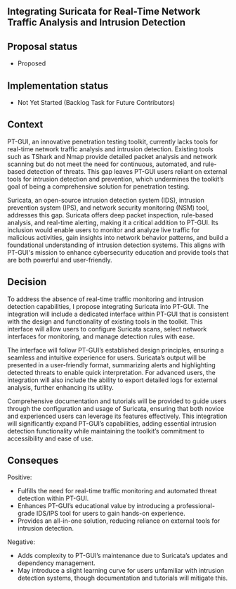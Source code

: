 ## Integrating Suricata for Real-Time Network Traffic Analysis and Intrusion Detection

## Proposal status

-   Proposed

## Implementation status

-   Not Yet Started (Backlog Task for Future Contributors)

## Context

PT-GUI, an innovative penetration testing toolkit, currently lacks tools for real-time network traffic analysis and intrusion detection. Existing tools such as TShark and Nmap provide detailed packet analysis and network scanning but do not meet the need for continuous, automated, and rule-based detection of threats. This gap leaves PT-GUI users reliant on external tools for intrusion detection and prevention, which undermines the toolkit’s goal of being a comprehensive solution for penetration testing.

Suricata, an open-source intrusion detection system (IDS), intrusion prevention system (IPS), and network security monitoring (NSM) tool, addresses this gap. Suricata offers deep packet inspection, rule-based analysis, and real-time alerting, making it a critical addition to PT-GUI. Its inclusion would enable users to monitor and analyze live traffic for malicious activities, gain insights into network behavior patterns, and build a foundational understanding of intrusion detection systems. This aligns with PT-GUI's mission to enhance cybersecurity education and provide tools that are both powerful and user-friendly.

## Decision

To address the absence of real-time traffic monitoring and intrusion detection capabilities, I propose integrating Suricata into PT-GUI. The integration will include a dedicated interface within PT-GUI that is consistent with the design and functionality of existing tools in the toolkit. This interface will allow users to configure Suricata scans, select network interfaces for monitoring, and manage detection rules with ease.

The interface will follow PT-GUI’s established design principles, ensuring a seamless and intuitive experience for users. Suricata’s output will be presented in a user-friendly format, summarizing alerts and highlighting detected threats to enable quick interpretation. For advanced users, the integration will also include the ability to export detailed logs for external analysis, further enhancing its utility.

Comprehensive documentation and tutorials will be provided to guide users through the configuration and usage of Suricata, ensuring that both novice and experienced users can leverage its features effectively. This integration will significantly expand PT-GUI’s capabilities, adding essential intrusion detection functionality while maintaining the toolkit’s commitment to accessibility and ease of use.

## Conseques

Positive:

-   Fulfills the need for real-time traffic monitoring and automated threat detection within PT-GUI.
-   Enhances PT-GUI’s educational value by introducing a professional-grade IDS/IPS tool for users to gain hands-on experience.
-   Provides an all-in-one solution, reducing reliance on external tools for intrusion detection.

Negative:

-   Adds complexity to PT-GUI’s maintenance due to Suricata’s updates and dependency management.
-   May introduce a slight learning curve for users unfamiliar with intrusion detection systems, though documentation and tutorials will mitigate this.
